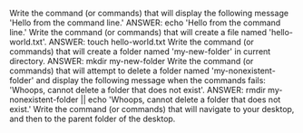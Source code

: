 Write the command (or commands) that will display the following message 'Hello from the command line.' ANSWER: echo 'Hello from the command line.'
Write the command (or commands) that will create a file named 'hello-world.txt'. ANSWER: touch hello-world.txt
Write the command (or commands) that will create a folder named 'my-new-folder' in current directory. ANSWER: mkdir my-new-folder
Write the command (or commands) that will attempt to delete a folder named 'my-nonexistent-folder' and display the following message when the commands fails: 'Whoops, cannot delete a folder that does not exist'. ANSWER: rmdir my-nonexistent-folder || echo 'Whoops, cannot delete a folder that does not exist.'
Write the command (or commands) that will navigate to your desktop, and then to the parent folder of the desktop.
